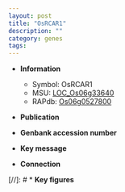 ```yaml
---
layout: post
title: "OsRCAR1"
description: ""
category: genes
tags: 
---
```


* **Information**  
    + Symbol: OsRCAR1  
    + MSU: [LOC_Os06g33640](http://rice.uga.edu/cgi-bin/ORF_infopage.cgi?orf=LOC_Os06g33640)  
    + RAPdb: [Os06g0527800](http://rapdb.dna.affrc.go.jp/viewer/gbrowse_details/irgsp1?name=Os06g0527800)  

* **Publication**  

* **Genbank accession number**  

* **Key message**  

* **Connection**  

[//]: # * **Key figures**  


